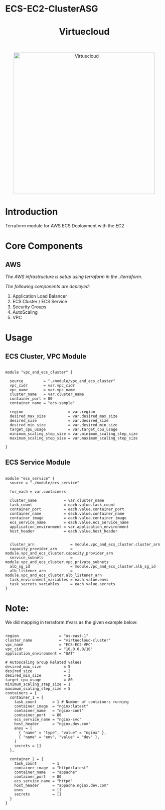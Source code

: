 # ECS-EC2-ClusterASG

<h1 align="center"> Virtuecloud </h1> <br>
<p align="center">
  <a href="https://virtuecloud.io/">
    <img alt="Virtuecloud" title="Virtuecloud" src="https://virtuecloud.io/assets/images/VitueCloud_Logo.png" width="450">
  </a>
</p>

# Introduction

Terraform module for AWS ECS Deployment with the EC2

# Core Components

## AWS

_The AWS infrastructure is setup using terraform in the ./terraform._

_The following components are deployed:_
1. Application Load Balancer 
2. ECS Cluster / ECS Service 
3. Security Groups
4. AutoScaling
5. VPC

# Usage

## ECS Cluster, VPC Module

```hcl

module "vpc_and_ecs_cluster" {

  source         = "./module/vpc_and_ecs_cluster"
  vpc_cidr       = var.vpc_cidr
  vpc_name       = var.vpc_name
  cluster_name   = var.cluster_name
  container_port = 80
  container_name = "ecs-sample"

  region                    = var.region
  desired_max_size          = var.desired_max_size
  desired_size              = var.desired_size
  desired_min_size          = var.desired_min_size
  target_cpu_usage          = var.target_cpu_usage
  minimum_scaling_step_size = var.minimum_scaling_step_size
  maximum_scaling_step_size = var.maximum_scaling_step_size

}

```

## ECS Service Module

```hcl

module "ecs_service" {
  source = "./module/ecs_service"

  for_each = var.containers

  cluster_name            = var.cluster_name
  task_count              = each.value.task_count
  container_port          = each.value.container_port
  container_name          = each.value.container_name
  container_image         = each.value.container_image
  ecs_service_name        = each.value.ecs_service_name
  application_environment = var.application_environment
  host_header             = each.value.host_header


  cluster_arn                = module.vpc_and_ecs_cluster.cluster_arn
  capacity_provider_arn      = module.vpc_and_ecs_cluster.capacity_provider_arn
  service_subnets            = module.vpc_and_ecs_cluster.vpc_private_subnets
  alb_sg_id                  = module.vpc_and_ecs_cluster.alb_sg_id
  alb_listener_arn           = module.vpc_and_ecs_cluster.alb_listener_arn
  task_environment_variables = each.value.envs
  task_secrets_variables     = each.value.secrets
}

```

# Note:
We did mapping in terraform.tfvars as the given example below:

```hcl

region                  = "us-east-1"
cluster_name            = "virtuecloud-cluster"
vpc_name                = "ECS-EC2-VPC"
vpc_cidr                = "10.0.0.0/16"
application_environment = "UAT"

# Autoscaling Group Related values
desired_max_size          = 5
desired_size              = 2
desired_min_size          = 2
target_cpu_usage          = 80
minimum_scaling_step_size = 1
maximum_scaling_step_size = 5
containers = {
  container_1 = {
    task_count       = 1 # Number of containers running
    container_image  = "nginx:latest"
    container_name   = "nginx-cont"
    container_port   = 80
    ecs_service_name = "nginx-svc"
    host_header      = "nginx.dev.com"
    envs = [
      { "name" = "type", "value" = "nginx" },
      { "name" = "env", "value" = "dev" },
    ]
    secrets = []
  },

  container_2 = {
    task_count       = 1
    container_image  = "httpd:latest"
    container_name   = "appache"
    container_port   = 80
    ecs_service_name = "httpd"
    host_header      = "appache.nginx.dev.com"
    envs             = []
    secrets          = []
  }
}

```


